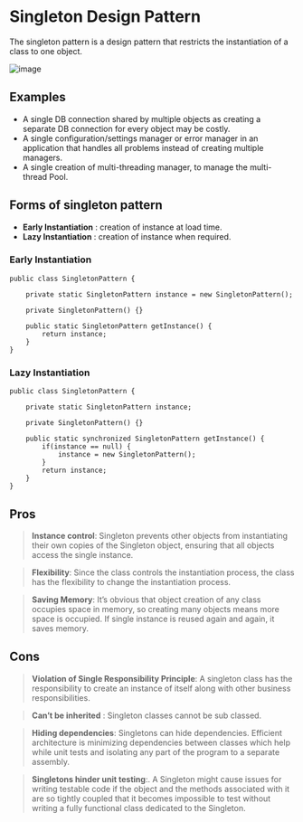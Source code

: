 # Singleton Design Pattern

The singleton pattern is a design pattern that restricts the instantiation of a class to one object.

![image](https://user-images.githubusercontent.com/15864420/155457717-7eade923-29cb-4de4-8cd5-261641be12af.png)

## Examples

- A single DB connection shared by multiple objects as creating a separate DB connection for every object may be costly.
- A single configuration/settings manager or error manager in an application that handles all problems instead of creating multiple managers.
- A single creation of multi-threading manager, to manage the multi-thread Pool.

## Forms of singleton pattern

- **Early Instantiation** :  creation of instance at load time.
- **Lazy Instantiation** :  creation of instance when required.

### Early Instantiation

```
public class SingletonPattern {

    private static SingletonPattern instance = new SingletonPattern();

    private SingletonPattern() {}
    
    public static SingletonPattern getInstance() {
        return instance;
    }
}
```

### Lazy Instantiation

```
public class SingletonPattern {

    private static SingletonPattern instance;

    private SingletonPattern() {}

    public static synchronized SingletonPattern getInstance() {
        if(instance == null) {
            instance = new SingletonPattern();
        }
        return instance;
    }
}
```

## Pros

> **Instance control**: Singleton prevents other objects from instantiating their own copies of the Singleton object, ensuring that all objects access the single instance.

> **Flexibility**: Since the class controls the instantiation process, the class has the flexibility to change the instantiation process.

> **Saving Memory**: It’s obvious that object creation of any class occupies space in memory, so creating many objects means more space is occupied. If single instance is reused again and again, it saves memory.

## Cons

> **Violation of Single Responsibility Principle**: A singleton class has the responsibility to create an instance of itself along with other business responsibilities.

> **Can’t be inherited** : Singleton classes cannot be sub classed.

> **Hiding dependencies**: Singletons can hide dependencies. Efficient architecture is minimizing dependencies between classes which help while unit tests and isolating any part of the program to a separate assembly.

> **Singletons hinder unit testing**:. A Singleton might cause issues for writing testable code if the object and the methods associated with it are so tightly coupled that it becomes impossible to test without writing a fully functional class dedicated to the Singleton.